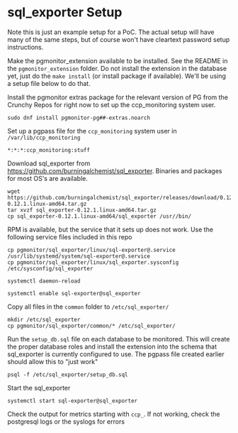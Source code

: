 # sql_exporter Setup

Note this is just an example setup for a PoC. The actual setup will have many of the same steps, but of course won't have cleartext password setup instructions.

Make the pgmonitor_extension available to be installed. See the README in the `pgmonitor_extension` folder. Do not install the extension in the database yet, just do the `make install` (or install package if available). We'll be using a setup file below to do that.

Install the pgmonitor extras package for the relevant version of PG from the Crunchy Repos for right now to set up the ccp_monitoring system user.
```
sudo dnf install pgmonitor-pg##-extras.noarch
```
Set up a pgpass file for the `ccp_monitoring` system user in `/var/lib/ccp_monitoring`
```
*:*:*:ccp_monitoring:stuff
```

Download sql_exporter from https://github.com/burningalchemist/sql_exporter. Binaries and packages for most OS's are available. 
```
wget https://github.com/burningalchemist/sql_exporter/releases/download/0.12.1/sql_exporter-0.12.1.linux-amd64.tar.gz
tar xvzf sql_exporter-0.12.1.linux-amd64.tar.gz
cp sql_exporter-0.12.1.linux-amd64/sql_exporter /usr//bin/
```
RPM is available, but the service that it sets up does not work. Use the following service files included in this repo

```
cp pgmonitor/sql_exporter/linux/sql-exporter@.service /usr/lib/systemd/system/sql-exporter@.service
cp pgmonitor/sql_exporter/linux/sql_exporter.sysconfig /etc/sysconfig/sql_exporter

systemctl daemon-reload

systemctl enable sql-exporter@sql_exporter
```

Copy all files in the `common` folder to `/etc/sql_exporter/`
```
mkdir /etc/sql_exporter
cp pgmonitor/sql_exporter/common/* /etc/sql_exporter/
```

Run the `setup_db.sql` file on each database to be monitored. This will create the proper database roles and install the extension into the schema that sql_exporter is currently configured to use. The pgpass file created earlier should allow this to "just work"
```
psql -f /etc/sql_exporter/setup_db.sql
```
Start the sql_exporter
```
systemctl start sql-exporter@sql_exporter
```
Check the output for metrics starting with `ccp_`. If not working, check the postgresql logs or the syslogs for errors


